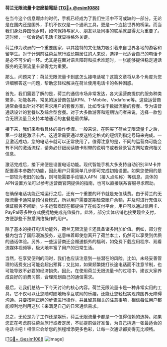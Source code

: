 **荷兰无限流量卡怎麽接電話 [[TG💪+ @esim1088](https://t.me/s/esim1088)]**

在当今这个信息爆炸的时代，手机已经成为了我们生活中不可或缺的一部分。无论是在国内还是国外，手机不仅仅是一个通讯工具，更是一个连接世界的桥梁。而当我们身处异国他乡时，如何保持与家人、朋友以及同事的联系就显得尤为重要了。这时候，一张合适的电话卡就显得格外关键。

荷兰作为欧洲的一个重要国家，以其独特的文化魅力吸引着来自世界各地的游客和留学生。对于计划前往荷兰旅行或长期居住的人来说，选择一张适合自己的电话卡是必不可少的一环。尤其是在面对语言障碍和技术难题时，一张能够提供稳定通话服务的无限流量卡显得尤为重要。

那么，问题来了：荷兰无限流量卡到底怎么接电话呢？这篇文章将从多个角度为您详细解答这一问题，帮助您轻松解决在荷兰使用电话卡的各种困惑。

首先，我们需要了解的是，荷兰的通信市场非常发达，各大运营商提供的服务种类繁多，功能各异。常见的运营商包括KPN、T-Mobile、Vodafone等。这些运营商通常会推出针对不同需求用户的套餐方案，比如专注于数据流量的套餐、专为语音通话设计的套餐以及综合型套餐。对于大多数游客和短期访问者来说，选择一款包含无限流量且支持本地通话的套餐是最优解。

接下来，我们来看看具体的操作步骤。一般来说，在购买了荷兰无限流量卡之后，第一步就是激活卡片。这通常需要通过发送特定格式的短信到指定号码来完成。一旦激活成功，您的电话卡就可以正常使用了。值得注意的是，不同的运营商可能会有不同的激活流程，请务必仔细阅读随卡附带的说明书或者登录官方网站查询相关信息。

激活完成后，接下来便是设置电话功能。现代智能手机大多支持自动识别SIM卡并配置基本参数的功能，因此用户只需简单几步即可完成初始设置。如果您使用的是一部较为老旧的设备，则可能需要手动输入APN（接入点名称）等信息。具体的APN设置方法可以参考运营商官网提供的指南，也可以直接联系客服寻求帮助。

在确保电话功能正常运行之后，还有一个重要的环节就是充值续费。由于荷兰的无限流量卡通常是预付费模式，所以用户需要定期检查账户余额，并及时进行充值以保证服务不间断。许多运营商现在都提供了在线支付平台，用户可以通过信用卡、PayPal等多种方式便捷地完成充值操作。此外，部分实体店铺也接受现金支付，方便那些不熟悉网络操作的用户。

除了基本的接打电话功能外，荷兰无限流量卡还具备诸多附加价值。例如，部分套餐内包含了国际漫游服务，这意味着即使您离开了荷兰本土，仍然可以享受到优质的通话体验。另外，一些运营商还会赠送额外的福利，如免费下载应用程序、观看流媒体视频等，极大地丰富了用户的日常生活。

当然，在享受便利的同时，我们也应该注意到一些潜在的风险。比如，未经妥善管理的话费支出可能会超出预算；又比如，如果频繁拨打长途电话而不注意节制，也可能导致不必要的经济损失。因此，在使用荷兰无限流量卡的过程中，建议大家养成良好的消费习惯，合理规划自己的通信需求。

最后，让我们总结一下今天讨论的核心内容。荷兰无限流量卡是一种非常实用的工具，它不仅可以让您随时随地畅享互联网的乐趣，还能让您轻松实现跨国界无障碍沟通。只要按照正确的步骤进行操作，并且留意相关的注意事项，相信每位用户都能顺利地利用这张卡来满足自己的日常通信需求。

总之，无论是为了工作还是娱乐，荷兰无限流量卡都是一个值得信赖的选择。如果您正在考虑前往荷兰旅行或者定居，不妨提前做好准备，为自己挑选一张最适合的电话卡吧！相信它会给您的旅程增添更多色彩，让每一次通话都变得无比顺畅。

[[TG💪+ @esim1088](https://t.me/s/esim1088) ![Image](https://i.postimg.cc/4NQfJmqS/Snipaste-2025-05-13-00-14-12.png)]